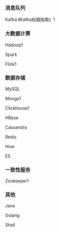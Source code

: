 



### 消息队列

Kafka 《Kafka权威指南》1

### 大数据计算

Hadoop1

Spark

Flink1

### 数据存储

MySQL

Mongo1

Clickhouse1

HBase

Cassandra

Redis

Hive

ES

### 一致性服务

Zookeeper1

### 其他

Java

Golang

Shell